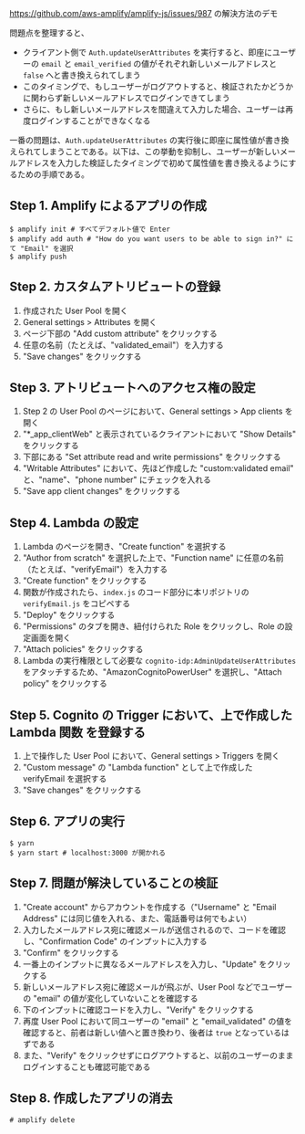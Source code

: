 https://github.com/aws-amplify/amplify-js/issues/987 の解決方法のデモ

問題点を整理すると、

- クライアント側で `Auth.updateUserAttributes` を実行すると、即座にユーザーの `email` と `email_verified` の値がそれぞれ新しいメールアドレスと `false` へと書き換えられてしまう
- このタイミングで、もしユーザーがログアウトすると、検証されたかどうかに関わらず新しいメールアドレスでログインできてしまう
- さらに、もし新しいメールアドレスを間違えて入力した場合、ユーザーは再度ログインすることができなくなる

一番の問題は、`Auth.updateUserAttributes` の実行後に即座に属性値が書き換えられてしまうことである。以下は、この挙動を抑制し、ユーザーが新しいメールアドレスを入力した検証したタイミングで初めて属性値を書き換えるようにするための手順である。

## Step 1. Amplify によるアプリの作成

```
$ amplify init # すべてデフォルト値で Enter
$ amplify add auth # "How do you want users to be able to sign in?" にて "Email" を選択
$ amplify push
```

## Step 2. カスタムアトリビュートの登録

1. 作成された User Pool を開く
2. General settings > Attributes を開く
3. ページ下部の "Add custom attribute" をクリックする
4. 任意の名前（たとえば、"validated_email"）を入力する
5. "Save changes" をクリックする

## Step 3. アトリビュートへのアクセス権の設定

1. Step 2 の User Pool のページにおいて、General settings > App clients を開く
2. "\*\_app_clientWeb" と表示されているクライアントにおいて "Show Details" をクリックする
3. 下部にある "Set attribute read and write permissions" をクリックする
4. "Writable Attributes" において、先ほど作成した "custom:validated email" と、"name"、"phone number" にチェックを入れる
5. "Save app client changes" をクリックする

## Step 4. Lambda の設定

1. Lambda のページを開き、"Create function" を選択する
2. "Author from scratch" を選択した上で、"Function name" に任意の名前（たとえば、"verifyEmail"）を入力する
3. "Create function" をクリックする
4. 関数が作成されたら、`index.js` のコード部分に本リポジトリの `verifyEmail.js` をコピペする
5. "Deploy" をクリックする
6. "Permissions" のタブを開き、紐付けられた Role をクリックし、Role の設定画面を開く
7. "Attach policies" をクリックする
8. Lambda の実行権限として必要な `cognito-idp:AdminUpdateUserAttributes` をアタッチするため、"AmazonCognitoPowerUser" を選択し、"Attach policy" をクリックする

## Step 5. Cognito の Trigger において、上で作成した Lambda 関数 を登録する

1. 上で操作した User Pool において、General settings > Triggers を開く
2. "Custom message" の "Lambda function" として上で作成した verifyEmail を選択する
3. "Save changes" をクリックする

## Step 6. アプリの実行

```
$ yarn
$ yarn start # localhost:3000 が開かれる
```

## Step 7. 問題が解決していることの検証

1. "Create account" からアカウントを作成する（"Username" と "Email Address" には同じ値を入れる、また、電話番号は何でもよい）
2. 入力したメールアドレス宛に確認メールが送信されるので、コードを確認し、"Confirmation Code" のインプットに入力する
3. "Confirm" をクリックする
4. 一番上のインプットに異なるメールアドレスを入力し、"Update" をクリックする
5. 新しいメールアドレス宛に確認メールが飛ぶが、User Pool などでユーザーの "email" の値が変化していないことを確認する
6. 下のインプットに確認コードを入力し、"Verify" をクリックする
7. 再度 User Pool において同ユーザーの "email" と "email_validated" の値を確認すると、前者は新しい値へと置き換わり、後者は `true` となっているはずである
8. また、"Verify" をクリックせずにログアウトすると、以前のユーザーのままログインすることも確認可能である

## Step 8. 作成したアプリの消去

```
# amplify delete
```
